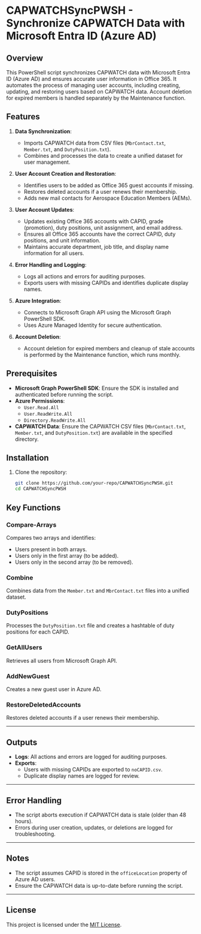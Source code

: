 # CAPWATCHSyncPWSH - Synchronize CAPWATCH Data with Microsoft Entra ID (Azure AD)

## Overview

This PowerShell script synchronizes CAPWATCH data with Microsoft Entra ID (Azure AD) and ensures accurate user information in Office 365. It automates the process of managing user accounts, including creating, updating, and restoring users based on CAPWATCH data. Account deletion for expired members is handled separately by the Maintenance function.

## Features

1. **Data Synchronization**:
   - Imports CAPWATCH data from CSV files (`MbrContact.txt`, `Member.txt`, and `DutyPosition.txt`).
   - Combines and processes the data to create a unified dataset for user management.

2. **User Account Creation and Restoration**:
   - Identifies users to be added as Office 365 guest accounts if missing.
   - Restores deleted accounts if a user renews their membership.
   - Adds new mail contacts for Aerospace Education Members (AEMs).

3. **User Account Updates**:
   - Updates existing Office 365 accounts with CAPID, grade (promotion), duty positions, unit assignment, and email address.
   - Ensures all Office 365 accounts have the correct CAPID, duty positions, and unit information.
   - Maintains accurate department, job title, and display name information for all users.

4. **Error Handling and Logging**:
   - Logs all actions and errors for auditing purposes.
   - Exports users with missing CAPIDs and identifies duplicate display names.

5. **Azure Integration**:
   - Connects to Microsoft Graph API using the Microsoft Graph PowerShell SDK.
   - Uses Azure Managed Identity for secure authentication.

6. **Account Deletion**:
   - Account deletion for expired members and cleanup of stale accounts is performed by the Maintenance function, which runs monthly.

## Prerequisites

- **Microsoft Graph PowerShell SDK**: Ensure the SDK is installed and authenticated before running the script.
- **Azure Permissions**:
  - `User.Read.All`
  - `User.ReadWrite.All`
  - `Directory.ReadWrite.All`
- **CAPWATCH Data**: Ensure the CAPWATCH CSV files (`MbrContact.txt`, `Member.txt`, and `DutyPosition.txt`) are available in the specified directory.

## Installation

1. Clone the repository:
   ```bash
   git clone https://github.com/your-repo/CAPWATCHSyncPWSH.git
   cd CAPWATCHSyncPWSH

## Key Functions

### Compare-Arrays
Compares two arrays and identifies:
- Users present in both arrays.
- Users only in the first array (to be added).
- Users only in the second array (to be removed).

### Combine
Combines data from the `Member.txt` and `MbrContact.txt` files into a unified dataset.

### DutyPositions
Processes the `DutyPosition.txt` file and creates a hashtable of duty positions for each CAPID.

### GetAllUsers
Retrieves all users from Microsoft Graph API.

### AddNewGuest
Creates a new guest user in Azure AD.

### RestoreDeletedAccounts
Restores deleted accounts if a user renews their membership.

---

## Outputs

- **Logs**: All actions and errors are logged for auditing purposes.
- **Exports**:
  - Users with missing CAPIDs are exported to `noCAPID.csv`.
  - Duplicate display names are logged for review.

---

## Error Handling

- The script aborts execution if CAPWATCH data is stale (older than 48 hours).
- Errors during user creation, updates, or deletions are logged for troubleshooting.

---

## Notes

- The script assumes CAPID is stored in the `officeLocation` property of Azure AD users.
- Ensure the CAPWATCH data is up-to-date before running the script.

---

## License

This project is licensed under the [MIT License](LICENSE).